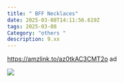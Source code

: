 ```yaml
---
title: " BFF Necklaces"
date: 2025-03-08T14:11:56.619Z
tags: 2025-03-08
Category: "others "
description: 9.xx
---
```

https://amzlink.to/az0tkAC3CMT2o  ad <!--StartFragment-->

![](https://m.media-amazon.com/images/I/71TiwbLKFAL._AC_SY500_.jpg)

<!--EndFragment-->